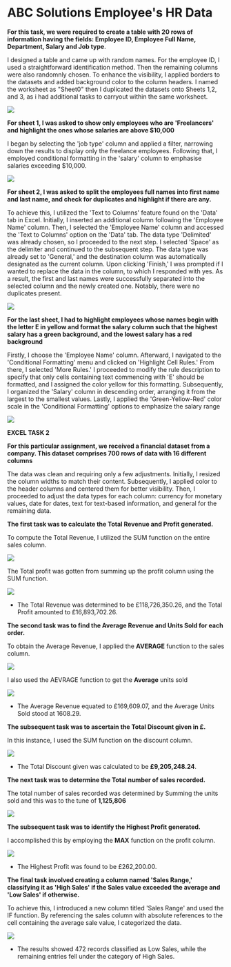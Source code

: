 # ABC Solutions Employee's HR Data

**For this task, we were required to create a table with 20 rows of information having the fields: Employee ID, Employee Full Name, Department, Salary and Job type**.

I designed a table and came up with random names. For the employee ID, I used a straightforward identification method. Then the remaining columns were also randomnly chosen.
To enhance the visibility, I applied borders to the datasets and added background color to the column headers. I named the worksheet as "Sheet0" then I duplicated the datasets onto Sheets 1,2, and 3, as i had additional tasks to carryout within the same worksheet.

![](Sheet0.png)

**For sheet 1, I was asked to show only employees who are 'Freelancers' and highlight the ones whose salaries are above $10,000**

I began by selecting the 'job type' column and applied a filter, narrowing down the results to display only the freelance employees. Following that, I employed conditional formatting in the 'salary' column to emphasise salaries exceeding $10,000.

![](Sheet1.png)

**For sheet 2, I was asked to split the employees full names into first name and last name, and check for duplicates and highlight if there are any.**

To achieve this, I utilized the 'Text to Columns' feature found on the 'Data' tab in Excel. Initially, I inserted an additional column following the 'Employee Name' column. Then, I selected the 'Employee Name' column and accessed the 'Text to Columns' option on the 'Data' tab.
The data type 'Delimited' was already chosen, so I proceeded to the next step. I selected 'Space' as the delimiter and continued to the subsequent step. The data type was already set to 'General,' and the destination column was automatically designated as the current column. 
Upon clicking 'Finish,' I was prompted if I wanted to replace the data in the column, to which I responded with yes. As a result, the first and last names were successfully separated into the selected column and the newly created one. Notably, there were no duplicates present.

![](Sheet2.png)

**For the last sheet, I had to highlight employees whose names begin with the letter E in yellow and format the salary column such that the highest salary has a green background, and the lowest salary has a red background**

Firstly, I choose the 'Employee Name' column. Afterward, I navigated to the 'Conditional Formatting' menu and clicked on 'Highlight Cell Rules.' From there, I selected 'More Rules.'
I proceeded to modify the rule description to specify that only cells containing text commencing with 'E' should be formatted, and I assigned the color yellow for this formatting.
Subsequently, I organized the 'Salary' column in descending order, arranging it from the largest to the smallest values. Lastly, I applied the 'Green-Yellow-Red' color scale in the 'Conditional Formatting' options to emphasize the salary range

![](Sheet3.png)

**EXCEL TASK 2**

**For this particular assignment, we received a financial dataset from a company. This dataset comprises 700 rows of data with 16 different columns**

The data was clean and requiring only a few adjustments. Initially, I resized the column widths to match their content. Subsequently, I applied color to the header columns and centered them for better visibility. Then, I proceeded to adjust the data types for each column: currency for monetary values, date for dates, text for text-based information, and general for the remaining data.

**The first task was to calculate the Total Revenue and Profit generated.**

To compute the Total Revenue, I utilized the SUM function on the entire sales column.

![](SC1.png)

The Total profit was gotten from summing up the profit column using the SUM function.

![](SC2.png)

  - The Total Revenue was determined to be £118,726,350.26, and the Total Profit amounted to £16,893,702.26.


**The second task was to find the Average Revenue and Units Sold for each order.**

To obtain the Average Revenue, I applied the **AVERAGE** function to the sales column.

![](SC3.png)

I also used the AEVRAGE function to get the **Average** units sold

![](SC4.png)

  - The Average Revenue equated to £169,609.07, and the Average Units Sold stood at 1608.29.

**The subsequent task was to ascertain the Total Discount given in £.**

In this instance, I used the SUM function on the discount column.

![](SC5.png)

  - The Total Discount given was calculated to be **£9,205,248.24**.

**The next task was to determine the Total number of sales recorded.**

The total number of sales recorded was determined by Summing the units sold and this was to the tune of **1,125,806**

![](SC6.png)

**The subsequent task was to identify the Highest Profit generated.**

I accomplished this by employing the **MAX** function on the profit column.

![](SC7.png)

   - The Highest Profit was found to be £262,200.00.

**The final task involved creating a column named 'Sales Range,' classifying it as 'High Sales' if the Sales value exceeded the average and 'Low Sales' if otherwise.**

To achieve this, I introduced a new column titled 'Sales Range' and used the IF function. By referencing the sales column with absolute references to the cell containing the average sale value, I categorized the data.

![](SC8.png)

   - The results showed 472 records classified as Low Sales, while the remaining entries fell under the category of High Sales.
